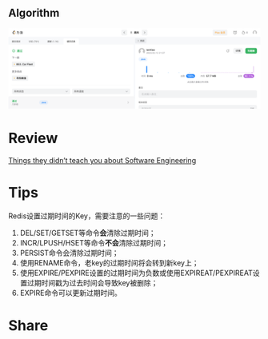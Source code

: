 ## Algorithm

![ianxiao-2023-02-12-lc.png](../../../images/temp/ianxiao-2023-02-12-lc.png)

# Review

[Things they didn’t teach you about Software Engineering](https://vadimkravcenko.com/shorts/things-they-didnt-teach-you/)


# Tips

Redis设置过期时间的Key，需要注意的一些问题：
1. DEL/SET/GETSET等命令**会**清除过期时间；
2. INCR/LPUSH/HSET等命令**不会**清除过期时间；
3. PERSIST命令会清除过期时间；
4. 使用RENAME命令，老key的过期时间将会转到新key上；
5. 使用EXPIRE/PEXPIRE设置的过期时间为负数或使用EXPIREAT/PEXPIREAT设置过期时间戳为过去时间会导致key被删除；
6. EXPIRE命令可以更新过期时间。

# Share
